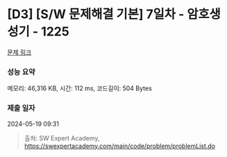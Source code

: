 # [D3] [S/W 문제해결 기본] 7일차 - 암호생성기 - 1225 

[문제 링크](https://swexpertacademy.com/main/code/problem/problemDetail.do?contestProbId=AV14uWl6AF0CFAYD) 

### 성능 요약

메모리: 46,316 KB, 시간: 112 ms, 코드길이: 504 Bytes

### 제출 일자

2024-05-19 09:31



> 출처: SW Expert Academy, https://swexpertacademy.com/main/code/problem/problemList.do